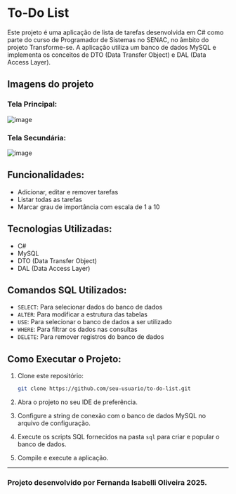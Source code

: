 
# To-Do List

Este projeto é uma aplicação de lista de tarefas desenvolvida em C# como parte do curso de Programador de Sistemas no SENAC, no âmbito do projeto Transforme-se. A aplicação utiliza um banco de dados MySQL e implementa os conceitos de DTO (Data Transfer Object) e DAL (Data Access Layer).

## Imagens do projeto

### Tela Principal:
![image](https://github.com/user-attachments/assets/507ba012-e559-47b5-82e1-0776f6b38210)

### Tela Secundária:

![image](https://github.com/user-attachments/assets/ffd5fafe-7836-4160-87a5-7482fbb6a163)

## Funcionalidades:

- Adicionar, editar e remover tarefas
- Listar todas as tarefas
- Marcar grau de importância com escala de 1 a 10
## Tecnologias Utilizadas:

- C#
- MySQL
- DTO (Data Transfer Object)
- DAL (Data Access Layer)

## Comandos SQL Utilizados:

- `SELECT`: Para selecionar dados do banco de dados
- `ALTER`: Para modificar a estrutura das tabelas
- `USE`: Para selecionar o banco de dados a ser utilizado
- `WHERE`: Para filtrar os dados nas consultas
- `DELETE`: Para remover registros do banco de dados

## Como Executar o Projeto:

1. Clone este repositório:
    ```bash
    git clone https://github.com/seu-usuario/to-do-list.git
    ```

2. Abra o projeto no seu IDE de preferência.

3. Configure a string de conexão com o banco de dados MySQL no arquivo de configuração.

4. Execute os scripts SQL fornecidos na pasta `sql` para criar e popular o banco de dados.

5. Compile e execute a aplicação.

---



### Projeto desenvolvido por Fernanda Isabelli Oliveira 2025.

```
